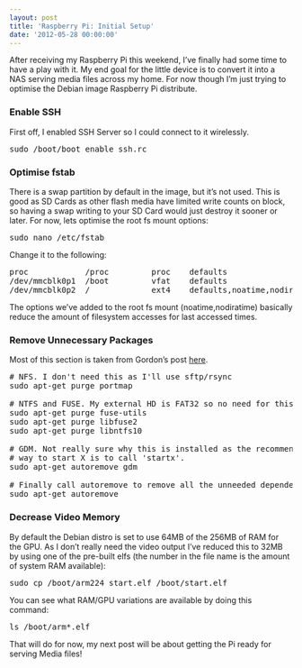 ```yaml
---
layout: post
title: 'Raspberry Pi: Initial Setup'
date: '2012-05-28 00:00:00'
---
```


After receiving my Raspberry Pi this weekend, I&#8217;ve finally had some time to have a play with it. My end goal for the little device is to convert it into a NAS serving media files across my home. For now though I&#8217;m just trying to optimise the Debian image Raspberry Pi distribute.  
<!--more-->

### Enable SSH

First off, I enabled SSH Server so I could connect to it wirelessly.

<pre class="brush: bash; gutter: false">sudo /boot/boot_enable_ssh.rc</pre>

### Optimise fstab

There is a swap partition by default in the image, but it&#8217;s not used. This is good as SD Cards as other flash media have limited write counts on block, so having a swap writing to your SD Card would just destroy it sooner or later. For now, lets optimise the root fs mount options:

<pre class="brush: bash; gutter: false">sudo nano /etc/fstab</pre>

Change it to the following:

<pre class="brush: bash; gutter: true">proc            /proc         proc    defaults                        0    0
/dev/mmcblk0p1  /boot         vfat    defaults                        0    0
/dev/mmcblk0p2  /             ext4    defaults,noatime,nodiratime     0    0</pre>

The options we&#8217;ve added to the root fs mount (noatime,nodiratime) basically reduce the amount of filesystem accesses for last accessed times.

### Remove Unnecessary Packages

Most of this section is taken from Gordon&#8217;s post [here][1].

<pre class="brush: bash; gutter: false"># NFS. I don&#039;t need this as I&#039;ll use sftp/rsync
sudo apt-get purge portmap

# NTFS and FUSE. My external HD is FAT32 so no need for this.
sudo apt-get purge fuse-utils
sudo apt-get purge libfuse2
sudo apt-get purge libntfs10

# GDM. Not really sure why this is installed as the recommend
# way to start X is to call &#039;startx&#039;.
sudo apt-get autoremove gdm

# Finally call autoremove to remove all the unneeded dependencies
sudo apt-get autoremove</pre>

### Decrease Video Memory

By default the Debian distro is set to use 64MB of the 256MB of RAM for the GPU. As I don&#8217;t really need the video output I&#8217;ve reduced this to 32MB by using one of the pre-built elfs (the number in the file name is the amount of system RAM available):

<pre class="brush: bash; gutter: false">sudo cp /boot/arm224_start.elf /boot/start.elf</pre>

You can see what RAM/GPU variations are available by doing this command:

<pre class="brush: bash; gutter: false">ls /boot/arm*.elf</pre>

That will do for now, my next post will be about getting the Pi ready for serving Media files!

 [1]: https://projects.drogon.net/raspberry-pi/initial-setup2/